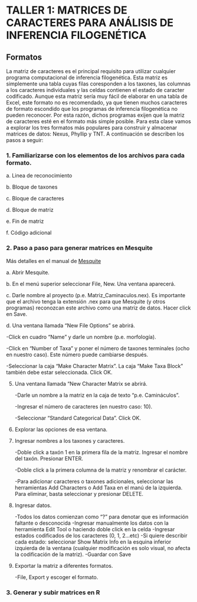 # TALLER 1: MATRICES DE CARACTERES PARA ANÁLISIS DE INFERENCIA FILOGENÉTICA

## Formatos

La matriz de caracteres es el principal requisito para utilizar cualquier programa computacional de inferencia filogenética. Esta matriz es simplemente una tabla cuyas filas coresponden a los taxones, las columnas a los caracteres individuales y las celdas contienen el estado de caracter codificado. Aunque esta matriz sería muy fácil de elaborar en una tabla de Excel, este formato no es recomendado, ya que tienen muchos caracteres de formato escondido que los programas de inferencia filogenética no pueden reconocer. Por esta razón, dichos programas exijen que la matriz de caracteres esté en el formato más simple posible. Para esta clase vamos a explorar los tres formatos más populares para construir y almacenar matrices de datos: Nexus, Phyllip y TNT. A continuación se describen los pasos a seguir:

### 1. Familiarizarse con los elementos de los archivos para cada formato.

a. Linea de reconocimiento

b. Bloque de taxones

c. Bloque de caracteres

d. Bloque de matriz

e. Fin de matriz

f. Código adicional

### 2. Paso a paso para generar matrices en Mesquite

Más detalles en el manual de [Mesquite](https://www.mesquiteproject.org/home.html)

a. Abrir Mesquite.

b. En el menú superior seleccionar File, New. Una ventana aparecerá.

c. Darle nombre al proyecto (p.e. Matriz_Caminaculos.nex). Es importante que el archivo tenga la extensión .nex para que Mesquite (y otros programas) reconozcan este archivo como una matriz de datos. Hacer click en Save.

d. Una ventana llamada “New File Options” se abrirá.

   -Click en cuadro “Name” y darle un nombre (p.e. morfología).
   
   -Click en “Number of Taxa” y poner el número de taxones terminales (ocho en nuestro caso). Este número puede cambiarse después.
   
   -Seleccionar la caja “Make Character Matrix”. La caja “Make Taxa Block” también debe estar seleccionada. Click OK.
   
5. Una ventana llamada “New Character Matrix se abrirá.

   -Darle un nombre a la matriz en la caja de texto “p.e. Camináculos”.
   
   -Ingresar el número de caracteres (en nuestro caso: 10).

   -Seleccionar “Standard Categorical Data”. Click OK.

6. Explorar las opciones de esa ventana.

7. Ingresar nombres a los taxones y caracteres.

   -Doble click a taxón 1 en la primera fila de la matriz. Ingresar el nombre del taxón. Presionar ENTER.
   
   -Doble click a la primera columna de la matriz y renombrar el carácter.
   
   -Para adicionar caracteres o taxones adicionales, seleccionar las herramientas Add Characters o Add Taxa en el manú de la izquierda. Para eliminar, basta seleccionar y presionar DELETE.
   
8. Ingresar datos.

   -Todos los datos comienzan como “?” para denotar que es información faltante o desconocida
   -Ingresar manualmente los datos con la herramienta Edit Tool o haciendo doble click en la celda
   -Ingresar estados codificados de los caracteres (0, 1, 2…etc)
   -Si quiere describir cada estado: seleccionar Show Matrix Info en la esquina inferior izquierda de la ventana (cualquier modificación es solo visual, no afecta la codificación de la matriz).
   -Guardar con Save
   
9. Exportar la matriz a diferentes formatos.

   -File, Export y escoger el formato.

### 3. Generar y subir matrices en R


